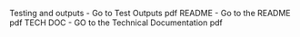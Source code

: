 Testing and outputs - Go to Test Outputs pdf
README - Go to the README pdf 
TECH DOC - GO to the Technical Documentation pdf
